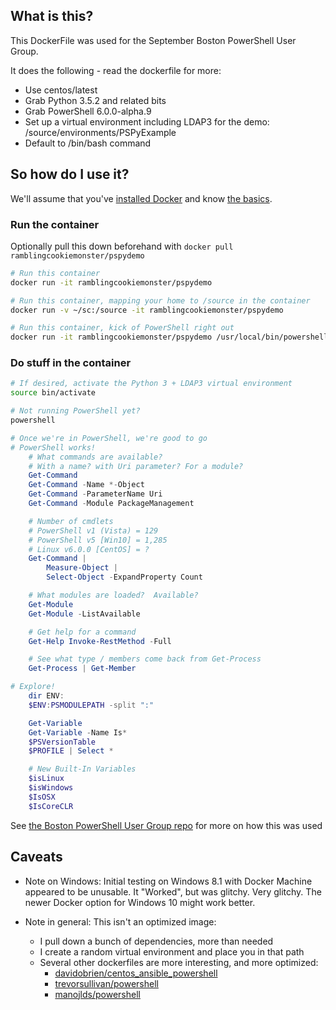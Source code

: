 ## What is this?

This DockerFile was used for the September Boston PowerShell User Group.

It does the following - read the dockerfile for more:

* Use centos/latest
* Grab Python 3.5.2 and related bits
* Grab PowerShell 6.0.0-alpha.9
* Set up a virtual environment including LDAP3 for the demo: /source/environments/PSPyExample
* Default to /bin/bash command

## So how do I use it?

We'll assume that you've [installed Docker](https://docs.docker.com/engine/installation) and know [the basics](https://docs.docker.com/engine/getstarted/).

### Run the container

Optionally pull this down beforehand with `docker pull ramblingcookiemonster/pspydemo`

```bash
# Run this container
docker run -it ramblingcookiemonster/pspydemo
```

```bash
# Run this container, mapping your home to /source in the container
docker run -v ~/sc:/source -it ramblingcookiemonster/pspydemo
```

```bash
# Run this container, kick of PowerShell right out
docker run -it ramblingcookiemonster/pspydemo /usr/local/bin/powershell
```

### Do stuff in the container

```bash
# If desired, activate the Python 3 + LDAP3 virtual environment
source bin/activate
```

```bash
# Not running PowerShell yet?
powershell
```

```powershell
# Once we're in PowerShell, we're good to go
# PowerShell works!
    # What commands are available?
    # With a name? with Uri parameter? For a module?
    Get-Command
    Get-Command -Name *-Object
    Get-Command -ParameterName Uri
    Get-Command -Module PackageManagement

    # Number of cmdlets
    # PowerShell v1 (Vista) = 129
    # PowerShell v5 [Win10] = 1,285
    # Linux v6.0.0 [CentOS] = ?
    Get-Command |
        Measure-Object |
        Select-Object -ExpandProperty Count

    # What modules are loaded?  Available?
    Get-Module
    Get-Module -ListAvailable

    # Get help for a command
    Get-Help Invoke-RestMethod -Full

    # See what type / members come back from Get-Process
    Get-Process | Get-Member

# Explore!
    dir ENV:
    $ENV:PSMODULEPATH -split ":"

    Get-Variable
    Get-Variable -Name Is*
    $PSVersionTable
    $PROFILE | Select *

    # New Built-In Variables
    $isLinux
    $isWindows
    $IsOSX
    $IsCoreCLR
```

See [the Boston PowerShell User Group repo](https://github.com/BosPSUG/PresentationMaterials) for more on how this was used

## Caveats

* Note on Windows: Initial testing on Windows 8.1 with Docker Machine appeared to be unusable.  It "Worked", but was glitchy.  Very glitchy.  The newer Docker option for Windows 10 might work better.

* Note in general: This isn't an optimized image:
  * I pull down a bunch of dependencies, more than needed
  * I create a random virtual environment and place you in that path
  * Several other dockerfiles are more interesting, and more optimized:
    * [davidobrien/centos_ansible_powershell](https://hub.docker.com/r/davidobrien/centos_ansible_powershell/~/dockerfile/)
    * [trevorsullivan/powershell](https://hub.docker.com/r/trevorsullivan/powershell/)
    * [manojlds/powershell](https://hub.docker.com/r/manojlds/powershell/)
